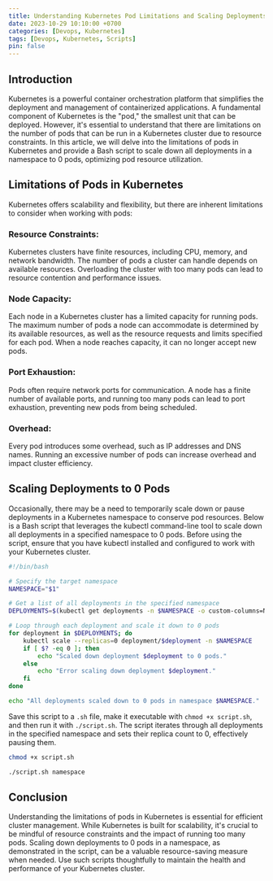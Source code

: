 ```yaml
---
title: Understanding Kubernetes Pod Limitations and Scaling Deployments for Resource Efficiency
date: 2023-10-29 10:10:00 +0700
categories: [Devops, Kubernetes]
tags: [Devops, Kubernetes, Scripts]
pin: false
---
```


## Introduction

Kubernetes is a powerful container orchestration platform that simplifies the deployment and management of containerized applications. A fundamental component of Kubernetes is the "pod," the smallest unit that can be deployed. However, it's essential to understand that there are limitations on the number of pods that can be run in a Kubernetes cluster due to resource constraints. In this article, we will delve into the limitations of pods in Kubernetes and provide a Bash script to scale down all deployments in a namespace to 0 pods, optimizing pod resource utilization.

## Limitations of Pods in Kubernetes

Kubernetes offers scalability and flexibility, but there are inherent limitations to consider when working with pods:

### Resource Constraints:
Kubernetes clusters have finite resources, including CPU, memory, and network bandwidth. The number of pods a cluster can handle depends on available resources. Overloading the cluster with too many pods can lead to resource contention and performance issues.

### Node Capacity:
Each node in a Kubernetes cluster has a limited capacity for running pods. The maximum number of pods a node can accommodate is determined by its available resources, as well as the resource requests and limits specified for each pod. When a node reaches capacity, it can no longer accept new pods.

### Port Exhaustion:
Pods often require network ports for communication. A node has a finite number of available ports, and running too many pods can lead to port exhaustion, preventing new pods from being scheduled.

### Overhead:
Every pod introduces some overhead, such as IP addresses and DNS names. Running an excessive number of pods can increase overhead and impact cluster efficiency.

## Scaling Deployments to 0 Pods

Occasionally, there may be a need to temporarily scale down or pause deployments in a Kubernetes namespace to conserve pod resources. Below is a Bash script that leverages the kubectl command-line tool to scale down all deployments in a specified namespace to 0 pods. Before using the script, ensure that you have kubectl installed and configured to work with your Kubernetes cluster.

```bash
#!/bin/bash

# Specify the target namespace
NAMESPACE="$1"

# Get a list of all deployments in the specified namespace
DEPLOYMENTS=$(kubectl get deployments -n $NAMESPACE -o custom-columns=NAME:.metadata.name --no-headers)

# Loop through each deployment and scale it down to 0 pods
for deployment in $DEPLOYMENTS; do
    kubectl scale --replicas=0 deployment/$deployment -n $NAMESPACE
    if [ $? -eq 0 ]; then
        echo "Scaled down deployment $deployment to 0 pods."
    else
        echo "Error scaling down deployment $deployment."
    fi
done

echo "All deployments scaled down to 0 pods in namespace $NAMESPACE."
```

Save this script to a `.sh` file, make it executable with `chmod +x script.sh`, and then run it with `./script.sh`. The script iterates through all deployments in the specified namespace and sets their replica count to 0, effectively pausing them.

```bash
chmod +x script.sh

./script.sh namespace
```

## Conclusion

Understanding the limitations of pods in Kubernetes is essential for efficient cluster management. While Kubernetes is built for scalability, it's crucial to be mindful of resource constraints and the impact of running too many pods. Scaling down deployments to 0 pods in a namespace, as demonstrated in the script, can be a valuable resource-saving measure when needed. Use such scripts thoughtfully to maintain the health and performance of your Kubernetes cluster.
